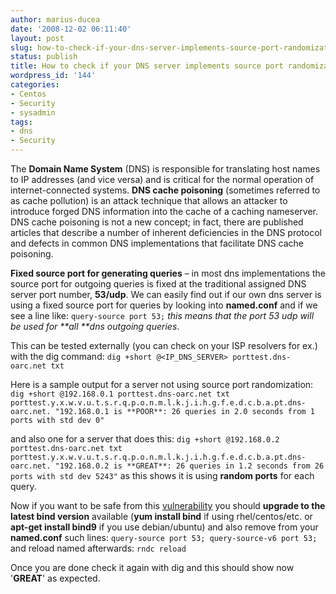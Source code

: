 ```yaml
---
author: marius-ducea
date: '2008-12-02 06:11:40'
layout: post
slug: how-to-check-if-your-dns-server-implements-source-port-randomization
status: publish
title: How to check if your DNS server implements source port randomization
wordpress_id: '144'
categories:
- Centos
- Security
- sysadmin
tags:
- dns
- Security
---
```


The **Domain Name System** (DNS) is responsible for translating host names to IP addresses (and vice versa) and is critical for the normal operation of internet-connected systems. **DNS cache poisoning** (sometimes referred to as cache pollution) is an attack technique that allows an attacker to introduce forged DNS information into the cache of a caching nameserver. DNS cache poisoning is not a new concept; in fact, there are published articles that describe a number of inherent deficiencies in the DNS protocol and defects in common DNS implementations that facilitate DNS cache poisoning.

**Fixed source port for generating queries** – in most dns implementations the source port for outgoing queries is fixed at the traditional assigned DNS server port number, **53/udp**.
We can easily find out if our own dns server is using a fixed source port for queries by looking into **named.conf** and if we see a line like:
`query-source port 53;`
_this means that the port 53 udp will be used for **all **dns outgoing queries_.

This can be tested externally (you can check on your ISP resolvers for ex.) with the dig command:
`dig +short @<IP_DNS_SERVER> porttest.dns-oarc.net txt`

Here is a sample output for a server not using source port randomization:
`dig +short @192.168.0.1 porttest.dns-oarc.net txt
porttest.y.x.w.v.u.t.s.r.q.p.o.n.m.l.k.j.i.h.g.f.e.d.c.b.a.pt.dns-oarc.net.
"192.168.0.1 is **POOR**: 26 queries in 2.0 seconds from 1 ports with std dev 0"`

and also one for a server that does this:
`dig +short @192.168.0.2 porttest.dns-oarc.net txt
porttest.y.x.w.v.u.t.s.r.q.p.o.n.m.l.k.j.i.h.g.f.e.d.c.b.a.pt.dns-oarc.net.
"192.168.0.2 is **GREAT**: 26 queries in 1.2 seconds from 26 ports with std dev 5243"`
as this shows it is using **random ports** for each query.

Now if you want to be safe from this [vulnerability](http://www.kb.cert.org/vuls/id/800113) you should **upgrade to the latest bind version** available (**yum install bind** if using rhel/centos/etc. or **apt-get install bind9** if you use debian/ubuntu) and also remove from your **named.conf** such lines:
`query-source port 53;
query-source-v6 port 53;`
and reload named afterwards:
`rndc reload`

Once you are done check it again with dig and this should show now '**GREAT**' as expected.
